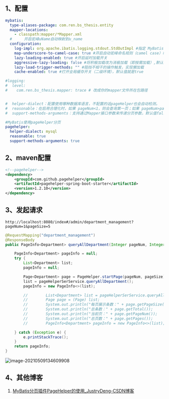 ## 1、配置

```yml
mybatis:
  type-aliases-package: com.ren.bs_thesis.entity
  mapper-locations:
    - classpath:mapper/*Mapper.xml
  #  　　开启驼峰uName自动映射到u_name
  configuration:
    log-impl: org.apache.ibatis.logging.stdout.StdOutImpl #指定 MyBatis 所用日志的具体实现，未指定时将自动查找
    map-underscore-to-camel-case: true #开启自动驼峰命名规则（camel case）映射
    lazy-loading-enabled: true #开启延时加载开关
    aggressive-lazy-loading: false #将积极加载改为消极加载（即按需加载）,默认值就是false
    lazy-load-trigger-methods: "" #阻挡不相干的操作触发，实现懒加载
    cache-enabled: true #打开全局缓存开关（二级环境），默认值就是true

#logging:
#  level:
#    com.ren.bs_thesis.mapper: trace # 改成你的mapper文件所在包路径


#  helper-dialect：配置使用哪种数据库语言，不配置的话pageHelper也会自动检测。
#  reasonable：在启用合理化时，如果 pageNum<1，则会查询第一页；如果 pageNum>pages，则会查询最后一页。
#  support-methods-arguments：支持通过Mapper接口参数来传递分页参数，默认值false，分页插件会从查询方法的参数值中，自动根据上面 params 配置的字段中取值，查找到合适的值时就会自动分页。

#MyBatis使用pageHelper分页
pagehelper:
  helper-dialect: mysql
  reasonable: true
  support-methods-arguments: true


```

## 2、maven配置

```xml
<!--pagehelper-->
<dependency>
    <groupId>com.github.pagehelper</groupId>
    <artifactId>pagehelper-spring-boot-starter</artifactId>
    <version>1.2.10</version>
</dependency>
```





## 3、发起请求

`http://localhost:8080/index#/admin/department_management?pageNum=1&pageSize=5 `

```java
@RequestMapping("department_management")
@ResponseBody
public PageInfo<Department> queryAllDepartment(Integer pageNum, Integer pageSize) {

    PageInfo<Department> pageInfo = null;
    try {
        List<Department> list;
        pageInfo = null;

        Page<Department> page = PageHelper.startPage(pageNum, pageSize);
        list = pageHelperSerService.queryAllDepartment();
        pageInfo = new PageInfo<>(list);

        //        List<Department> list = pageHelperSerService.queryAllDepartment();
        //        Page page = (Page) list;
        //        System.out.println("每页展示条数：" + page.getPageSize());
        //        System.out.println("总条数：" + page.getTotal());
        //        System.out.println("当前页：" + page.getPageNum());
        //        System.out.println("总页数：" + page.getPages());
        //        PageInfo<Department> pageInfo = new PageInfo<>(list);

    } catch (Exception e) {
        e.printStackTrace();
    }
    return pageInfo;
}
```





![image-20210509134609908](https://gitee.com/zzursy/blog-image/raw/master/img/20210509140106.png)



## 4、其他博客

1. [MyBatis分页插件PageHelper的使用_JustryDeng-CSDN博客](https://blog.csdn.net/justry_deng/article/details/82933941?utm_medium=distribute.pc_relevant.none-task-blog-2%7Edefault%7EBlogCommendFromMachineLearnPai2%7Edefault-4.vipsorttest&depth_1-utm_source=distribute.pc_relevant.none-task-blog-2%7Edefault%7EBlogCommendFromMachineLearnPai2%7Edefault-4.vipsorttest)



